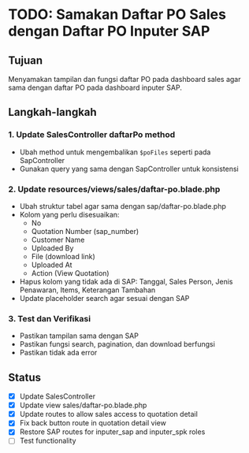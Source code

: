 # TODO: Samakan Daftar PO Sales dengan Daftar PO Inputer SAP

## Tujuan
Menyamakan tampilan dan fungsi daftar PO pada dashboard sales agar sama dengan daftar PO pada dashboard inputer SAP.

## Langkah-langkah

### 1. Update SalesController daftarPo method
- Ubah method untuk mengembalikan `$poFiles` seperti pada SapController
- Gunakan query yang sama dengan SapController untuk konsistensi

### 2. Update resources/views/sales/daftar-po.blade.php
- Ubah struktur tabel agar sama dengan sap/daftar-po.blade.php
- Kolom yang perlu disesuaikan:
  - No
  - Quotation Number (sap_number)
  - Customer Name
  - Uploaded By
  - File (download link)
  - Uploaded At
  - Action (View Quotation)
- Hapus kolom yang tidak ada di SAP: Tanggal, Sales Person, Jenis Penawaran, Items, Keterangan Tambahan
- Update placeholder search agar sesuai dengan SAP

### 3. Test dan Verifikasi
- Pastikan tampilan sama dengan SAP
- Pastikan fungsi search, pagination, dan download berfungsi
- Pastikan tidak ada error

## Status
- [x] Update SalesController
- [x] Update view sales/daftar-po.blade.php
- [x] Update routes to allow sales access to quotation detail
- [x] Fix back button route in quotation detail view
- [x] Restore SAP routes for inputer_sap and inputer_spk roles
- [ ] Test functionality
